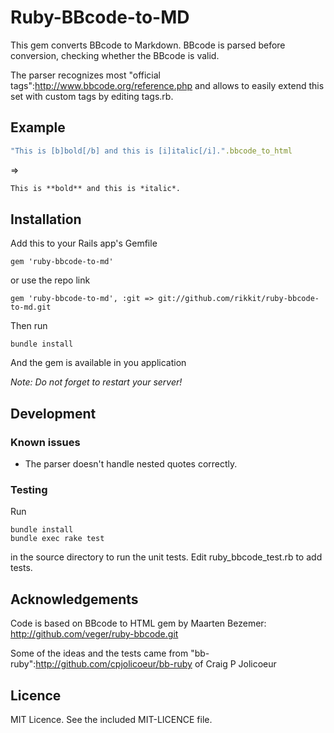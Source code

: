 # Ruby-BBcode-to-MD
This gem converts BBcode to Markdown. BBcode is parsed before conversion, checking whether the BBcode is valid.

The parser recognizes most "official tags":http://www.bbcode.org/reference.php and allows to easily extend this set with custom tags by editing tags.rb.

## Example
```ruby
"This is [b]bold[/b] and this is [i]italic[/i].".bbcode_to_html
```
=>
```markdown
This is **bold** and this is *italic*.
```

## Installation
Add this to your Rails app's Gemfile
```
gem 'ruby-bbcode-to-md'
```
or use the repo link
```
gem 'ruby-bbcode-to-md', :git => git://github.com/rikkit/ruby-bbcode-to-md.git
```
Then run
```
bundle install
```

And the gem is available in you application

_Note: Do not forget to restart your server!_

## Development
### Known issues
  
  - The parser doesn't handle nested quotes correctly.

### Testing
Run
```
bundle install
bundle exec rake test
```
in the source directory to run the unit tests. Edit ruby_bbcode_test.rb to add tests.

## Acknowledgements

Code is based on BBcode to HTML gem by Maarten Bezemer: http://github.com/veger/ruby-bbcode.git 

Some of the ideas and the tests came from "bb-ruby":http://github.com/cpjolicoeur/bb-ruby of Craig P Jolicoeur

## Licence

MIT Licence. See the included MIT-LICENCE file.
